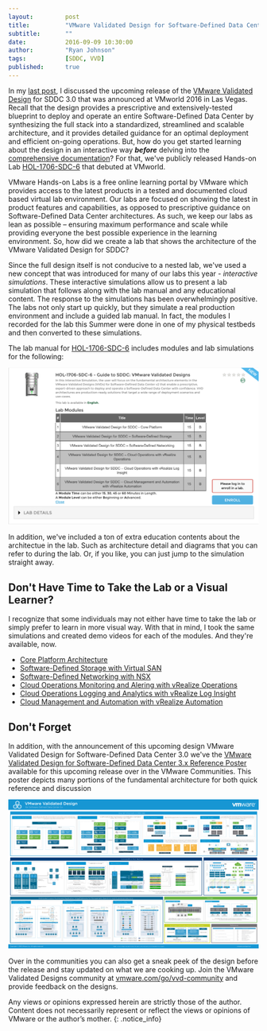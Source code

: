 ```yaml
---
layout:         post
title:          "VMware Validated Design for Software-Defined Data Center Hand-on Lab"
subtitle:       ""
date:           2016-09-09 10:30:00
author:         "Ryan Johnson"
tags:           [SDDC, VVD]
published:      true
---
```


In my [last post](/2016/09/07/vvd-sddc-3x-poster/), I discussed the upcoming release of the [VMware Validated Design](http://vmware.com/go/vvd) for SDDC 3.0 that was announced at VMworld 2016 in Las Vegas. Recall that the design provides a prescriptive and extensively-tested blueprint to deploy and operate an entire Software-Defined Data Center by synthesizing the full stack into a standardized, streamlined and scalable architecture, and it provides detailed guidance for an optimal deployment and efficient on-going operations. But, how do you get started learning about the design in an interactive way ***before*** delving into the [comprehensive documentation](http://vmware.com/go/vvd-sddc)? For that, we've publicly released Hands-on Lab [HOL-1706-SDC-6](http://labs.hol.vmware.com) that debuted at VMworld.

VMware Hands-on Labs is a free online learning portal by VMware which provides access to the latest products in a tested and documented cloud based virtual lab environment. Our labs are focused on showing the latest in product features and capabilities, as opposed to prescriptive guidance on Software-Defined Data Center architectures. As such, we keep our labs as lean as possible – ensuring maximum performance and scale while providing everyone the best possible experience in the learning environment. So, how did we create a lab that shows the architecture of the VMware Validated Design for SDDC? 

Since the full design itself is not conducive to a nested lab, we've used a new concept that was introduced for many of our labs this year - *interactive simulations*. These interactive simulations allow us to present a lab simulation that follows along with the lab manual and any educational content. The response to the simulations has been overwhelmingly positive. The labs not only start up quickly, but they simulate a real production environment and include a guided lab manual. In fact, the modules I recorded for the lab this Summer were done in one of my physical testbeds and then converted to these simulations.

The lab manual for [HOL-1706-SDC-6](http://labs.hol.vmware.com) includes modules and lab simulations for the following:

![HOL-1706-SDC-6 Modules](/images/post-vvd-sddc-hol.png)

In addition, we've included a ton of extra education contents about the architectue in the lab. Such as architecture detail and diagrams that you can refer to during the lab. Or, if you like, you can just jump to the simulation straight away.

## Don't Have Time to Take the Lab or a Visual Learner?

I recognize that some individuals may not either have time to take the lab or simply prefer to learn in more visual way. With that in mind, I took the same simulations and created demo videos for each of the modules. And they're available, now.

* [Core Platform Architecture](https://youtu.be/Z51KdPteRHM)
* [Software-Defined Storage with Virtual SAN](https://youtu.be/IkbdvKvk4aU)
* [Software-Defined Networking with NSX](https://youtu.be/RCW4VMFSz70)
* [Cloud Operations Monitoring and Alering with vRealize Operations](https://youtu.be/pWPVZr9-DIs)
* [Cloud Operations Logging and Analytics with vRealize Log Insight](https://youtu.be/B-VX-OETX_o)
* [Cloud Management and Automation with vRealize Automation](https://youtu.be/Wgnw_2hgvOY)

## Don't Forget
In addition, with the announcement of this upcoming design VMware Validated Design for Software-Defined Data Center 3.0 we've the [VMware Validated Design for Software-Defined Data Center 3.x Reference Poster](https://communities.vmware.com/docs/DOC-32783) available for this upcoming release over in the VMware Communities. This poster depicts many portions of the fundamental architecture for both quick reference and discussion

[![VMware Validated Design for Software-Defined Data Center 3.x Poster](/images/poster-vvd-sddc-3x.png)](https://communities.vmware.com/docs/DOC-32783)

Over in the communities you can also get a sneak peek of the design before the release and stay updated on what we are cooking up. Join the VMware Validated Designs community at [vmware.com/go/vvd-community](vmware.com/go/vvd-community) and provide feedback on the designs.

Any views or opinions expressed herein are strictly those of the author. Content does not necessarily represent or reflect the views or opinions of VMware or the author’s mother.
{: .notice_info}
